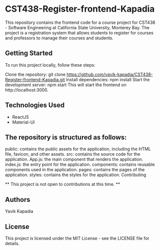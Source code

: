 # CST438-Register-frontend-Kapadia

This repository contains the frontend code for a course project for CST438 - Software Engineering at California State University, Monterey Bay. The project is a registration system that allows students to register for courses and professors to manage their courses and students.

## Getting Started

To run this project locally, follow these steps:

Clone the repository: git clone https://github.com/yavik-kapadia/CST438-Register-frontend-Kapadia.git
Install dependencies: npm install
Start the development server: npm start
This will start the frontend on http://localhost:3000.

## Technologies Used

- ReactJS
- Material-UI

## The repository is structured as follows:

public: contains the public assets for the application, including the HTML file, favicon, and other assets.
src: contains the source code for the application.
App.js: the main component that renders the application.
index.js: the entry point for the application.
components: contains reusable components used in the application.
pages: contains the pages of the application.
styles: contains the styles for the application.
Contributing

** This project is not open to contributions at this time. ** 

## Authors

Yavik Kapadia

## License

This project is licensed under the MIT License - see the LICENSE file for details.
